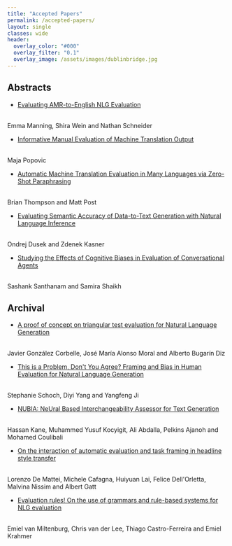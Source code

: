 ```yaml
---
title: "Accepted Papers"
permalink: /accepted-papers/
layout: single
classes: wide
header:
  overlay_color: "#000"
  overlay_filter: "0.1"
  overlay_image: /assets/images/dublinbridge.jpg
---
```


## Abstracts

* [Evaluating AMR-to-English NLG Evaluation](../papers/EvalNLGEval_2020_paper_1.pdf)
<br />
Emma Manning, Shira Wein and Nathan Schneider

* [Informative Manual Evaluation of Machine Translation Output](../papers/EvalNLGEval_2020_paper_3.pdf)
<br />
Maja Popovic

* [Automatic Machine Translation Evaluation in Many Languages via Zero-Shot Paraphrasing](../papers/EvalNLGEval_2020_paper_4.pdf)
<br />
Brian Thompson and Matt Post

* [Evaluating Semantic Accuracy of Data-to-Text Generation with Natural Language Inference](../papers/EvalNLGEval_2020_paper_9.pdf)
<br />
Ondrej Dusek and Zdenek Kasner

* [Studying the Effects of Cognitive Biases in Evaluation of Conversational Agents](../papers/EvalNLGEval_2020_paper_12.pdf)
<br />
Sashank Santhanam and Samira Shaikh


## Archival

* [A proof of concept on triangular test evaluation for Natural Language Generation](../papers/EvalNLGEval_2020_paper_2.pdf)
<br />
Javier González Corbelle, José María Alonso Moral and Alberto Bugarín Diz

* [This is a Problem, Don't You Agree? Framing and Bias in Human Evaluation for Natural Language Generation](../papers/EvalNLGEval_2020_paper_6.pdf)
<br />
Stephanie Schoch, Diyi Yang and Yangfeng Ji

* [NUBIA: NeUral Based Interchangeability Assessor for Text Generation](../papers/EvalNLGEval_2020_paper_7.pdf)
<br />
Hassan Kane, Muhammed Yusuf Kocyigit, Ali Abdalla, Pelkins Ajanoh and Mohamed Coulibali

* [On the interaction of automatic evaluation and task framing in headline style transfer](../papers/EvalNLGEval_2020_paper_8.pdf)
<br />
Lorenzo De Mattei, Michele Cafagna, Huiyuan Lai, Felice Dell'Orletta, Malvina Nissim and Albert Gatt

* [Evaluation rules! On the use of grammars and rule-based systems for NLG evaluation](../papers/EvalNLGEval_2020_paper_10.pdf)
<br />
Emiel van Miltenburg, Chris van der Lee, Thiago Castro-Ferreira and Emiel Krahmer
